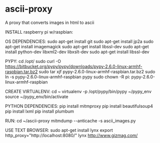 # ascii-proxy
A proxy that converts images in html to ascii

INSTALL
raspberry pi w/raspbian:

OS DEPENDENCIES:
sudo apt-get install git
sudo apt-get install jp2a
sudo apt-get install imagemagick
sudo apt-get install libssl-dev
sudo apt-get install python-dev libxml2-dev libxslt-dev
sudo apt-get install libssl-dev

PYPY:
cd /opt/
sudo curl -O https://bitbucket.org/pypy/pypy/downloads/pypy-2.6.0-linux-armhf-raspbian.tar.bz2
sudo tar xjf pypy-2.6.0-linux-armhf-raspbian.tar.bz2
sudo ln -s pypy-2.6.0-linux-armhf-raspbian pypy
sudo chown -R pi: pypy-2.6.0-linux-armhf-raspbian

CREATE VIRTUALENV:
cd ~
virtualenv -p /opt/pypy/bin/pypy ~/pypy_env
source ~/pypy_env/bin/activate

PYTHON DEPENDENCIES:
pip install mitmproxy
pip install beautifulsoup4
pip install lxml
pip install plumbum

RUN:
cd ~/ascii-proxy
mitmdump --anticache -s ascii_images.py 

USE TEXT BROWSER:
sudo apt-get install lynx
export http_proxy="http://localhost:8080/"
lynx http://www.gizmag.com/
